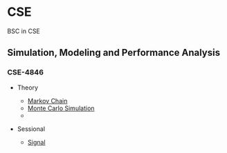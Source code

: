 # CSE
BSC in CSE

## Simulation, Modeling and Performance Analysis
### CSE-4846

- Theory
  - [Markov Chain](https://en.wikipedia.org/wiki/Markov_chain)
  - [Monte Carlo Simulation](https://en.wikipedia.org/wiki/Monte_Carlo_method)
  - 

- Sessional
  - [Signal]()
